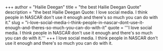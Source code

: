 +++
author = "Hailie Deegan"
title = "the best Hailie Deegan Quote"
description = "the best Hailie Deegan Quote: I love social media. I think people in NASCAR don't use it enough and there's so much you can do with it."
slug = "i-love-social-media-i-think-people-in-nascar-dont-use-it-enough-and-theres-so-much-you-can-do-with-it"
quote = '''I love social media. I think people in NASCAR don't use it enough and there's so much you can do with it.'''
+++
I love social media. I think people in NASCAR don't use it enough and there's so much you can do with it.
